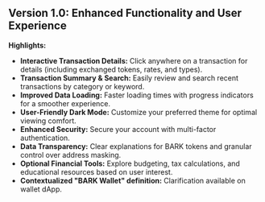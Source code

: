 ## Version 1.0: Enhanced Functionality and User Experience

**Highlights:**

* **Interactive Transaction Details:** Click anywhere on a transaction for details (including exchanged tokens, rates, and types).
* **Transaction Summary & Search:** Easily review and search recent transactions by category or keyword.
* **Improved Data Loading:** Faster loading times with progress indicators for a smoother experience.
* **User-Friendly Dark Mode:** Customize your preferred theme for optimal viewing comfort.
* **Enhanced Security:** Secure your account with multi-factor authentication.
* **Data Transparency:** Clear explanations for BARK tokens and granular control over address masking.
* **Optional Financial Tools:** Explore budgeting, tax calculations, and educational resources based on user interest.
* **Contextualized "BARK Wallet" definition:** Clarification available on wallet dApp.

